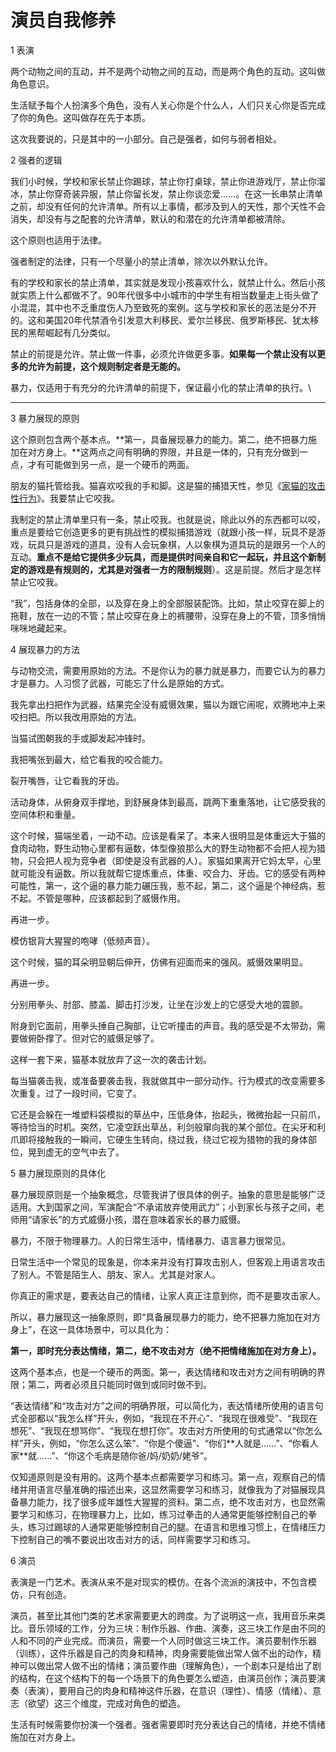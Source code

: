 # 演员自我修养

1 表演

两个动物之间的互动，并不是两个动物之间的互动，而是两个角色的互动。这叫做角色意识。

生活赋予每个人扮演多个角色，没有人关心你是个什么人，人们只关心你是否完成了你的角色。这叫做存在先于本质。

这次我要说的，只是其中的一小部分。自己是强者，如何与弱者相处。

2 强者的逻辑

我们小时候，学校和家长禁止你踢球，禁止你打桌球，禁止你进游戏厅，禁止你溜冰，禁止你穿奇装异服，禁止你留长发，禁止你谈恋爱……。在这一长串禁止清单之前，却没有任何的允许清单。所有以上事情，都涉及到人的天性，那个天性不会消失，却没有与之配套的允许清单，默认的和潜在的允许清单都被清除。

这个原则也适用于法律。

强者制定的法律，只有一个尽量小的禁止清单，除次以外默认允许。

有的学校和家长的禁止清单，其实就是发现小孩喜欢什么，就禁止什么。然后小孩就实质上什么都做不了。90年代很多中小城市的中学生有相当数量走上街头做了小混混，其中也不乏重度伤人乃至致死的案例。这与学校和家长的恶法是分不开的。这和美国20年代禁酒令引发意大利移民、爱尔兰移民、俄罗斯移民、犹太移民的黑帮崛起有几分类似。

禁止的前提是允许。禁止做一件事，必须允许做更多事。**如果每一个禁止没有以更多的允许为前提，这个规则制定者是无能的。**

暴力，仅适用于有充分的允许清单的前提下，保证最小化的禁止清单的执行。\
****

3 暴力展现的原则

这个原则包含两个基本点。**第一，具备展现暴力的能力。第二，绝不把暴力施加在对方身上。**这两点之间有明确的界限，并且是一体的，只有充分做到一点，才有可能做到另一点，是一个硬币的两面。

朋友的猫托管给我。猫喜欢咬我的手和脚。这是猫的捕猎天性，参见《[家猫的攻击性行为](http://mp.weixin.qq.com/s?\_\_biz=MjM5NzE3MTc4Mg==\&mid=2651278930\&idx=1\&sn=aaa72f8c34f43777bad2b2fe4fee2a17\&chksm=bd2de97b8a5a606d51ad9b9519e2b22a42f65b7611ae25ad9a23ccdeec70e7daca07129d93cf\&scene=21#wechat\_redirect)》。我要禁止它咬我。

我制定的禁止清单里只有一条，禁止咬我。也就是说，除此以外的东西都可以咬，重点是要给它创造更多的更有挑战性的模拟捕猎游戏（就跟小孩一样，玩具不是游戏，玩具只是游戏的道具，没有人会玩象棋，人以象棋为道具玩的是跟另一个人的互动。**重点不是给它提供多少玩具，而是提供时间亲自和它一起玩，并且这个新制定的游戏是有规则的，尤其是对强者一方的限制规则**）。这是前提。然后才是怎样禁止它咬我。

“我”，包括身体的全部，以及穿在身上的全部服装配饰。比如，禁止咬穿在脚上的拖鞋，放在一边的不管；禁止咬穿在身上的裤腰带，没穿在身上的不管，顶多悄悄咪咪地藏起来。

4 展现暴力的方法

与动物交流，需要用原始的方法。不是你认为的暴力就是暴力，而要它认为的暴力才是暴力。人习惯了武器，可能忘了什么是原始的方式。

我先拿出扫把作为武器，结果完全没有威慑效果，猫以为跟它闹呢，欢腾地冲上来咬扫把。所以我改用原始的方法。

当猫试图朝我的手或脚发起冲锋时。

我把嘴张到最大，给它看我的咬合能力。

裂开嘴唇，让它看我的牙齿。

活动身体，从俯身双手撑地，到舒展身体到最高，跳两下重重落地，让它感受我的空间体积和重量。

这个时候，猫端坐着，一动不动。应该是看呆了。本来人很明显是体重远大于猫的食肉动物，野生动物心里都有逼数，体型像狼那么大的野生动物都不会把人视为猎物，只会把人视为竞争者（即使是没有武器的人）。家猫如果离开它妈太早，心里就可能没有逼数。所以我就帮它提炼重点，体重、咬合力、牙齿。它的感受有两种可能性，第一，这个逼的暴力能力碾压我，惹不起，第二，这个逼是个神经病，惹不起。不管是哪种，应该都起到了威慑作用。

再进一步。

模仿银背大猩猩的咆哮（低频声音）。

这个时候，猫的耳朵明显朝后伸开，仿佛有迎面而来的强风。威慑效果明显。

再进一步。

分别用拳头、肘部、膝盖、脚击打沙发，让坐在沙发上的它感受大地的震颤。

附身到它面前，用拳头捶自己胸部，让它听撞击的声音。我的感受是不太带劲，需要做俯卧撑了。但对它的威慑足够了。

这样一套下来，猫基本就放弃了这一次的袭击计划。

每当猫袭击我，或准备要袭击我，我就做其中一部分动作。行为模式的改变需要多次重复。过了一段时间，它变了。

它还是会躲在一堆塑料袋模拟的草丛中，压低身体，抬起头，微微抬起一只前爪，等待恰当的时机。突然，它凌空跃出草丛，利剑般窜向我的某个部位。在尖牙和利爪即将接触我的一瞬间，它硬生生转向，绕过我，绕过它视为猎物的我的身体部位，晃到虚无的空气中去了。

5 暴力展现原则的具体化

暴力展现原则是一个抽象概念，尽管我讲了很具体的例子。抽象的意思是能够广泛适用。大到国家之间，军演配合“不承诺放弃使用武力”；小到家长与孩子之间，老师用“请家长”的方式威慑小孩，潜在意味着家长的暴力威慑。

暴力，不限于物理暴力。人的日常生活中，情绪暴力、语言暴力很常见。

日常生活中一个常见的现象是，你本来并没有打算攻击别人，但客观上用语言攻击了别人。不管是陌生人、朋友、家人。尤其是对家人。

你真正的需求是，要表达自己的情绪，让家人真正注意到你，而不是要攻击家人。

所以，暴力展现这一抽象原则，即“具备展现暴力的能力，绝不把暴力施加在对方身上”，在这一具体场景中，可以具化为：

**第一，即时充分表达情绪，第二，绝不攻击对方（绝不把情绪施加在对方身上）。**

这两个基本点，也是一个硬币的两面。第一，表达情绪和攻击对方之间有明确的界限；第二，两者必须且只能同时做到或同时做不到。

“表达情绪”和“攻击对方”之间的明确界限，可以简化为，表达情绪所使用的语言句式全部都以“我怎么样”开头，例如，“我现在不开心”、“我现在很难受”、“我现在想死”、“我现在想骂你”、“我现在想打你”。攻击对方所使用的句式通常以“你怎么样”开头，例如，“你怎么这么笨”、“你是个傻逼”、“你们\*\*人就是……”、“你看人家\*\*就……”、“你这个毛病是随你爸/妈/奶奶/姥爷”。

仅知道原则是没有用的。这两个基本点都需要学习和练习。第一点，观察自己的情绪并用语言尽量准确的描述出来，这显然需要学习和练习，就像我为了对猫展现具备暴力能力，找了很多成年雄性大猩猩的资料。第二点，绝不攻击对方，也显然需要学习和练习，在物理暴力上，比如，练习过拳击的人通常更能够控制自己的拳头，练习过踢球的人通常更能够控制自己的腿。在语言和思维习惯上，在情绪压力下控制自己的嘴不要说出攻击对方的话，同样需要学习和练习。

6 演员

表演是一门艺术。表演从来不是对现实的模仿。在各个流派的演技中，不包含模仿，只有创造。

演员，甚至比其他门类的艺术家需要更大的跨度。为了说明这一点，我用音乐来类比。音乐领域的工作，分为三块：制作乐器、作曲、演奏，这三块工作是由不同的人和不同的产业完成。而演员，需要一个人同时做这三块工作。演员要制作乐器（训练），这件乐器是自己的肉身和精神，肉身需要能做出常人做不出的动作，精神可以做出常人做不出的情绪；演员要作曲（理解角色），一个剧本只是给出了剧的结构，在这个结构下的每一个场景下的角色要怎么塑造，由演员创作；演员要演奏（表演），要用自己的肉身和精神这件乐器，在意识（理性）、情感（情绪）、意志（欲望）这三个维度，完成对角色的塑造。

生活有时候需要你扮演一个强者。强者需要即时充分表达自己的情绪，并绝不情绪施加在对方身上。
